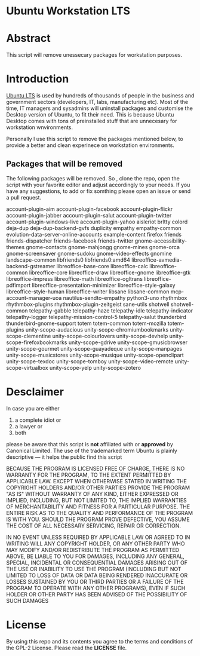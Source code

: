 # Ubuntu Workstation LTS


# Abstract

This script will remove unessecary packages for workstation purposes.

# Introduction

[Ubuntu LTS]() is used by hundreds of thousands of people in the business and government sectors (developers, IT, labs, manufacturing etc). Most of the time, IT managers and sysadmins will uninstall packages and customise the Desktop version of Ubuntu, to fit their need. This is because Ubuntu Desktop comes with tons of preinstalled stuff that are unnecesary for workstation wnvironments.

Personally I use this script to remove the packages mentioned below, to provide  a better and clean experinece on workstation environments.

## Packages that will be removed

The following packages will be removed. So , clone the repo, open the script with your favorite editor and adjust accordingly to your needs. If you have any suggestions, to add or fix somthing please open an issue or send a pull request.

account-plugin-aim
account-plugin-facebook
account-plugin-flickr
account-plugin-jabber
account-plugin-salut
account-plugin-twitter
account-plugin-windows-live
account-plugin-yahoo
aisleriot
brltty
colord
deja-dup
deja-dup-backend-gvfs
duplicity
empathy
empathy-common
evolution-data-server-online-accounts
example-content
firefox
friends
friends-dispatcher
friends-facebook
friends-twitter
gnome-accessibility-themes
gnome-contacts
gnome-mahjongg
gnome-mines
gnome-orca
gnome-screensaver
gnome-sudoku
gnome-video-effects
gnomine
landscape-common
libfriends0
libfriends0:amd64
libreoffice-avmedia-backend-gstreamer
libreoffice-base-core
libreoffice-calc
libreoffice-common
libreoffice-core
libreoffice-draw
libreoffice-gnome
libreoffice-gtk
libreoffice-impress
libreoffice-math
libreoffice-ogltrans
libreoffice-pdfimport
libreoffice-presentation-minimizer
libreoffice-style-galaxy
libreoffice-style-human
libreoffice-writer
libsane
libsane-common
mcp-account-manager-uoa
nautilus-sendto-empathy
python3-uno
rhythmbox
rhythmbox-plugins
rhythmbox-plugin-zeitgeist
sane-utils
shotwell
shotwell-common
telepathy-gabble
telepathy-haze
telepathy-idle
telepathy-indicator
telepathy-logger
telepathy-mission-control-5
telepathy-salut
thunderbird
thunderbird-gnome-support
totem
totem-common
totem-mozilla
totem-plugins
unity-scope-audacious
unity-scope-chromiumbookmarks
unity-scope-clementine
unity-scope-colourlovers
unity-scope-devhelp
unity-scope-firefoxbookmarks
unity-scope-gdrive
unity-scope-gmusicbrowser
unity-scope-gourmet
unity-scope-guayadeque
unity-scope-manpages
unity-scope-musicstores
unity-scope-musique
unity-scope-openclipart
unity-scope-texdoc
unity-scope-tomboy
unity-scope-video-remote
unity-scope-virtualbox
unity-scope-yelp
unity-scope-zotero

# Desclaimer

In case you are either 

1. a complete idiot or
2. a lawyer or 
3. both
 
please be aware that this script is **not** affiliated with or **approved** by Canonical Limited. The use of the trademarked term Ubuntu is plainly descriptive — it helps the public find this script

BECAUSE THE PROGRAM IS LICENSED FREE OF CHARGE, THERE IS NO WARRANTY
FOR THE PROGRAM, TO THE EXTENT PERMITTED BY APPLICABLE LAW.  EXCEPT WHEN
OTHERWISE STATED IN WRITING THE COPYRIGHT HOLDERS AND/OR OTHER PARTIES
PROVIDE THE PROGRAM "AS IS" WITHOUT WARRANTY OF ANY KIND, EITHER EXPRESSED
OR IMPLIED, INCLUDING, BUT NOT LIMITED TO, THE IMPLIED WARRANTIES OF
MERCHANTABILITY AND FITNESS FOR A PARTICULAR PURPOSE.  THE ENTIRE RISK AS
TO THE QUALITY AND PERFORMANCE OF THE PROGRAM IS WITH YOU.  SHOULD THE
PROGRAM PROVE DEFECTIVE, YOU ASSUME THE COST OF ALL NECESSARY SERVICING,
REPAIR OR CORRECTION.

IN NO EVENT UNLESS REQUIRED BY APPLICABLE LAW OR AGREED TO IN WRITING
WILL ANY COPYRIGHT HOLDER, OR ANY OTHER PARTY WHO MAY MODIFY AND/OR
REDISTRIBUTE THE PROGRAM AS PERMITTED ABOVE, BE LIABLE TO YOU FOR DAMAGES,
INCLUDING ANY GENERAL, SPECIAL, INCIDENTAL OR CONSEQUENTIAL DAMAGES ARISING
OUT OF THE USE OR INABILITY TO USE THE PROGRAM (INCLUDING BUT NOT LIMITED
TO LOSS OF DATA OR DATA BEING RENDERED INACCURATE OR LOSSES SUSTAINED BY
YOU OR THIRD PARTIES OR A FAILURE OF THE PROGRAM TO OPERATE WITH ANY OTHER
PROGRAMS), EVEN IF SUCH HOLDER OR OTHER PARTY HAS BEEN ADVISED OF THE
POSSIBILITY OF SUCH DAMAGES

# License

By using this repo and its contents you agree to the terms and conditions of the GPL-2 License. Please read the **LICENSE** file.


